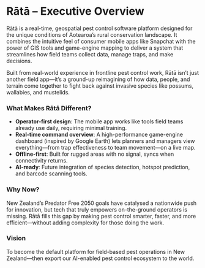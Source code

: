 # Rātā – Executive Overview

Rātā is a real-time, geospatial pest control software platform designed for the unique conditions of Aotearoa’s rural conservation landscape. It combines the intuitive feel of consumer mobile apps like Snapchat with the power of GIS tools and game-engine mapping to deliver a system that streamlines how field teams collect data, manage traps, and make decisions.

Built from real-world experience in frontline pest control work, Rātā isn’t just another field app—it’s a ground-up reimagining of how data, people, and terrain come together to fight back against invasive species like possums, wallabies, and mustelids.

### What Makes Rātā Different?

- **Operator-first design**: The mobile app works like tools field teams already use daily, requiring minimal training.
- **Real-time command overview**: A high-performance game-engine dashboard (inspired by Google Earth) lets planners and managers view everything—from trap effectiveness to team movement—on a live map.
- **Offline-first**: Built for rugged areas with no signal, syncs when connectivity returns.
- **AI-ready**: Future integration of species detection, hotspot prediction, and barcode scanning tools.

### Why Now?

New Zealand’s Predator Free 2050 goals have catalysed a nationwide push for innovation, but tech that truly empowers on-the-ground operators is missing. Rātā fills this gap by making pest control smarter, faster, and more efficient—without adding complexity for those doing the work.

### Vision

To become the default platform for field-based pest operations in New Zealand—then export our AI-enabled pest control ecosystem to the world.
